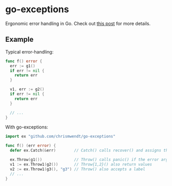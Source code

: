 # go-exceptions

Ergonomic error handling in Go. Check out [this post](https://dev.to/chrismwendt/ergonomic-error-handling-in-go-using-generics-17b9) for more details.

## Example

Typical error-handling:

```go
func f() error {
  err := g1()
  if err != nil {
    return err
  }

  v1, err := g2()
  if err != nil {
    return err
  }

  // ...
}
```

With go-exceptions:

```go
import ex "github.com/chrismwendt/go-exceptions"

func f() (err error) {
  defer ex.Catch(&err)        // Catch() calls recover() and assigns the error to &err

  ex.Throw(g1())              // Throw() calls panic() if the error argument is not nil
  v1 := ex.Throw1(g2())       // Throw{1,2}() also return values
  v2 := ex.Throw1(g3(), "g3") // Throw() also accepts a label
  // ...
}
```
